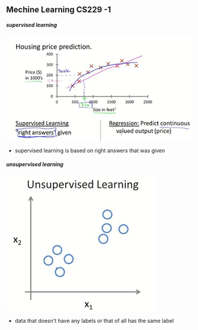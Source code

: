 ## Mechine Learning CS229 -1

##### supervised learning

![1](images\1.jpg)

- supervised learning is based on right answers that was given


##### unsupervised learning

![](images\2.jpg)

- data that doesn't have any labels or that of all has the same label
